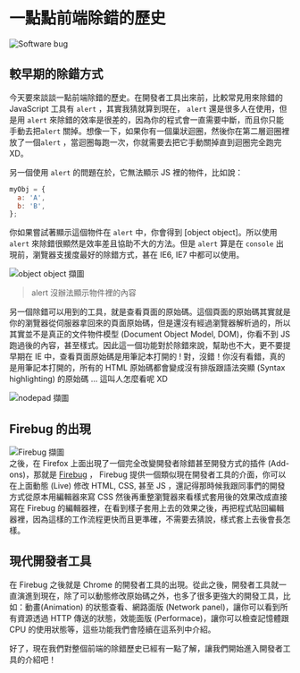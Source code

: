 # 一點點前端除錯的歷史

![Software bug](https://www.dropbox.com/s/op0lcbvxuuqwkdp/bug.jpg?raw=1)


## 較早期的除錯方式


今天要來談談一點前端除錯的歷史。在開發者工具出來前，比較常見用來除錯的JavaScript 工具有 `alert` ，其實我猜就算到現在， `alert` 還是很多人在使用，但是用 `alert` 來除錯的效率是很差的，因為你的程式會一直需要中斷，而且你只能手動去把`alert` 關掉。想像一下，如果你有一個巢狀迴圈，然後你在第二層迴圈裡放了一個`alert` ，當迴圈每跑一次，你就需要去把它手動關掉直到迴圈完全跑完 XD。

另一個使用 `alert` 的問題在於，它無法顯示 JS 裡的物件，比如說：

```js
myObj = {
  a: 'A',
  b: 'B',
};
```

你如果嘗試著顯示這個物件在 `alert` 中，你會得到 [object object]。所以使用`alert` 來除錯很顯然是效率差且協助不大的方法。但是 `alert` 算是在 `console` 出現前，瀏覽器支援度最好的除錯方式，甚在 IE6, IE7 中都可以使用。

![object object 擷圖](https://www.dropbox.com/s/44s17s3shmi4oym/alert-object.jpg?raw=1)  
> alert 沒辦法顯示物件裡的內容

另一個除錯可以用到的工具，就是查看頁面的原始碼。這個頁面的原始碼其實就是你的瀏覽器從伺服器拿回來的頁面原始碼，但是還沒有經過瀏覽器解析過的，所以其實並不是真正的文件物件模型 (Document Object Model, DOM)，你看不到 JS 跑過後的內容，甚至樣式。因此這一個功能對於除錯來說，幫助也不大，更不要提早期在 IE 中，查看頁面原始碼是用筆記本打開的 ! 對，沒錯！你沒有看錯，真的是用筆記本打開的，所有的 HTML 原始碼都會變成沒有排版跟語法突顯 (Syntax highlighting) 的原始碼 … 這叫人怎麼看呢 XD

![nodepad 擷圖](https://www.dropbox.com/s/sbjvkj7l70ypv24/IE-page-source2.jpg?raw=1)

## Firebug 的出現

![Firebug 擷圖](https://www.dropbox.com/s/rdprcw28qbvf0p0/firebug-large.png?raw=1)  
之後，在 Firefox 上面出現了一個完全改變開發者除錯甚至開發方式的插件 (Add-ons)，那就是 [Firebug](https://getfirebug.com/) ， Firebug 提供一個類似現在開發者工具的介面，你可以在上面動態 (Live) 修改 HTML, CSS, 甚至 JS ，還記得那時候我跟同事們的開發方式從原本用編輯器來寫 CSS 然後再重整瀏覽器來看樣式套用後的效果改成直接寫在 Firebug 的編輯器裡，在看到樣子套用上去的效果之後，再把程式貼回編輯器裡，因為這樣的工作流程更快而且更準確，不需要去猜說，樣式套上去後會長怎樣。

## 現代開發者工具

在 Firebug 之後就是 Chrome 的開發者工具的出現。從此之後，開發者工具就一直演進到現在，除了可以動態修改原始碼之外，也多了很多更強大的開發工具，比如：動畫(Animation) 的狀態查看、網路面版 (Network panel)，讓你可以看到所有資源透過 HTTP 傳送的狀態，效能面版 (Performace)，讓你可以檢查記憶體跟 CPU 的使用狀態等，這些功能我們會陸續在這系列中介紹。

好了，現在我們對整個前端的除錯歷史已經有一點了解，讓我們開始進入開發者工具的介紹吧！
